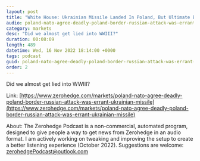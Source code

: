 ```yaml
---
layout: post
title: "White House: Ukrainian Missile Landed In Poland, But Ultimate Blame Still On Russia"
audio: poland-nato-agree-deadly-poland-border-russian-attack-was-errant-ukrainian-missile-1
category: markets
desc: "Did we almost get lied into WWIII?"
duration: 00:08:09
length: 489
datetime: Wed, 16 Nov 2022 18:14:00 +0000
tags: podcast
guid: poland-nato-agree-deadly-poland-border-russian-attack-was-errant-ukrainian-missile-0
order: 2
---
```

Did we almost get lied into WWIII?

Link: [https://www.zerohedge.com/markets/poland-nato-agree-deadly-poland-border-russian-attack-was-errant-ukrainian-missile](https://www.zerohedge.com/markets/poland-nato-agree-deadly-poland-border-russian-attack-was-errant-ukrainian-missile)

About: The Zerohedge Podcast is a non-commercial, automated program, designed to give people a way to get news from Zerohedge in an audio format.  I am actively working on tweaking and improving the setup to create a better listening experience (October 2022).  Suggestions are welcome: [zerohedgePodcast@outlook.com](mailto:zerohedgePodcast@outlook.com)